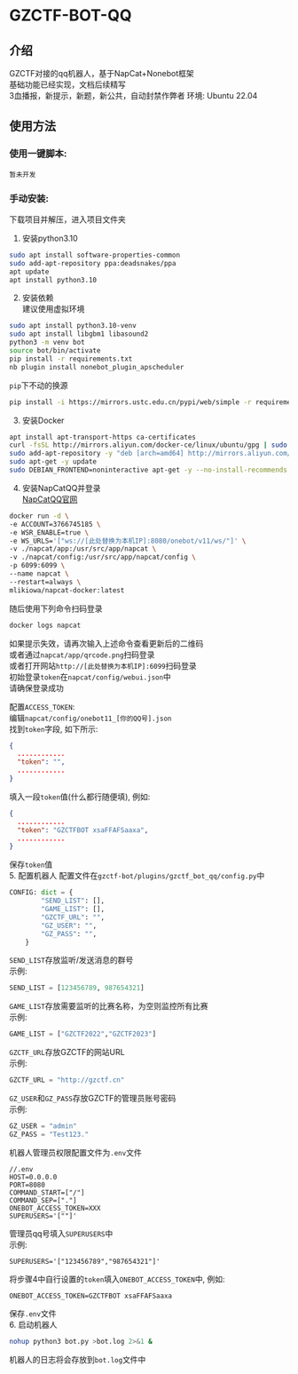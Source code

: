 # GZCTF-BOT-QQ 
## 介绍
GZCTF对接的qq机器人，基于NapCat+Nonebot框架   
基础功能已经实现，文档后续精写  
3血播报，新提示，新题，新公共，自动封禁作弊者
环境: Ubuntu 22.04
## 使用方法
### 使用一键脚本:  
```暂未开发```
### 手动安装:
下载项目并解压，进入项目文件夹
1. 安装python3.10
```bash
sudo apt install software-properties-common
sudo add-apt-repository ppa:deadsnakes/ppa
apt update
apt install python3.10
```
2. 安装依赖  
建议使用虚拟环境
```bash
sudo apt install python3.10-venv
sudo apt install libgbm1 libasound2
python3 -m venv bot
source bot/bin/activate
pip install -r requirements.txt
nb plugin install nonebot_plugin_apscheduler
```
`pip`下不动的换源   
```bash
pip install -i https://mirrors.ustc.edu.cn/pypi/web/simple -r requirements.txt
```
3. 安装Docker
```bash
apt install apt-transport-https ca-certificates
curl -fsSL http://mirrors.aliyun.com/docker-ce/linux/ubuntu/gpg | sudo apt-key add -
sudo add-apt-repository -y "deb [arch=amd64] http://mirrors.aliyun.com/docker-ce/linux/ubuntu $(lsb_release -cs) stable"
sudo apt-get -y update
sudo DEBIAN_FRONTEND=noninteractive apt-get -y --no-install-recommends install docker-ce docker-compose-plugin
```
4. 安装NapCatQQ并登录  
[NapCatQQ官网](https://napneko.github.io/zh-CN/guide/getting-started "NapCatQQ官网")
```bash
docker run -d \
-e ACCOUNT=3766745185 \
-e WSR_ENABLE=true \
-e WS_URLS='["ws://[此处替换为本机IP]:8080/onebot/v11/ws/"]' \
-v ./napcat/app:/usr/src/app/napcat \
-v ./napcat/config:/usr/src/app/napcat/config \
-p 6099:6099 \
--name napcat \
--restart=always \
mlikiowa/napcat-docker:latest
```
随后使用下列命令扫码登录
```bash
docker logs napcat
```
如果提示失效，请再次输入上述命令查看更新后的二维码  
或者通过`napcat/app/qrcode.png`扫码登录  
或者打开网站`http://[此处替换为本机IP]:6099`扫码登录  
初始登录`token`在`napcat/config/webui.json`中  
请确保登录成功  
  
配置`ACCESS_TOKEN`:  
编辑`napcat/config/onebot11_[你的QQ号].json`  
找到`token`字段, 如下所示:  
```json
{
  ............
  "token": "",
  ............
}
```
填入一段`token`值(什么都行随便填), 例如:
```json
{
  ............
  "token": "GZCTFBOT xsaFFAFSaaxa",
  ............
}
```
保存`token`值  
5. 配置机器人
配置文件在`gzctf-bot/plugins/gzctf_bot_qq/config.py`中  
```python
CONFIG: dict = {
        "SEND_LIST": [],
        "GAME_LIST": [],
        "GZCTF_URL": "",
        "GZ_USER": "",
        "GZ_PASS": "",
    }
```
`SEND_LIST`存放监听/发送消息的群号  
示例:
```python
SEND_LIST = [123456789, 987654321]
```
`GAME_LIST`存放需要监听的比赛名称，为空则监控所有比赛  
示例:
```python
GAME_LIST = ["GZCTF2022","GZCTF2023"]
```
`GZCTF_URL`存放GZCTF的网站URL  
示例:
```python
GZCTF_URL = "http://gzctf.cn"
```
`GZ_USER`和`GZ_PASS`存放GZCTF的管理员账号密码  
示例:
```python
GZ_USER = "admin"
GZ_PASS = "Test123."
```
机器人管理员权限配置文件为`.env`文件
```
//.env
HOST=0.0.0.0
PORT=8080
COMMAND_START=["/"]
COMMAND_SEP=["."]
ONEBOT_ACCESS_TOKEN=XXX
SUPERUSERS='[""]'
```
管理员qq号填入`SUPERUSERS`中  
示例:
```
SUPERUSERS='["123456789","987654321"]'
```
将步骤4中自行设置的`token`填入`ONEBOT_ACCESS_TOKEN`中, 例如:
```
ONEBOT_ACCESS_TOKEN=GZCTFBOT xsaFFAFSaaxa
```
保存`.env`文件  
6. 启动机器人
```bash
nohup python3 bot.py >bot.log 2>&1 &
```
机器人的日志将会存放到`bot.log`文件中